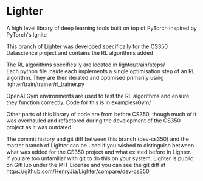 # Lighter
A high level library of deep learning tools built on top of PyTorch inspired by PyTorch's Ignite  

This branch of Lighter was developed specifically for the CS350 Datascience project and contains the RL algorithms added  

The RL algorithms specifically are located in lighter/train/steps/  
Each python file inside each implements a single optimisation step of an RL algorithm. They are then iterated and optimised primarily using lighter/train/trainer/rl\_trainer.py  

OpenAI Gym environments are used to test the RL algorithms and ensure they function correctly. Code for this is in examples/Gym/  

Other parts of this library of code are from before CS350, though much of it was overhauled and refactored during the development of the CS350 project as it was outdated.  

The commit history and git diff between this branch (dev-cs350) and the master branch of Lighter can be used if you wished to distinguish between what was added for the CS350 project and what existed before in Lighter.  
If you are too unfamiliar with git to do this on your system, Lighter is public on GitHub under the MIT License and you can see the git diff at https://github.com/HenryJia/Lighter/compare/dev-cs350  
